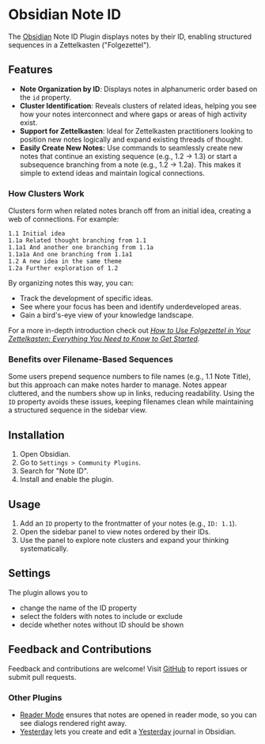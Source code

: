 # Obsidian Note ID

The [Obsidian](https://www.obsidian.md/) Note ID Plugin displays notes by their ID, enabling structured sequences in a Zettelkasten ("Folgezettel").

## Features

- **Note Organization by ID**: Displays notes in alphanumeric order based on the `id` property.
- **Cluster Identification**: Reveals clusters of related ideas, helping you see how your notes interconnect and where gaps or areas of high activity exist.
- **Support for Zettelkasten**: Ideal for Zettelkasten practitioners looking to position new notes logically and expand existing threads of thought.
- **Easily Create New Notes:** Use commands to seamlessly create new notes that continue an existing sequence (e.g., 1.2 → 1.3) or start a subsequence branching from a note (e.g., 1.2 → 1.2a). This makes it simple to extend ideas and maintain logical connections.

### How Clusters Work

Clusters form when related notes branch off from an initial idea, creating a web of connections. For example:

```
1.1 Initial idea
1.1a Related thought branching from 1.1
1.1a1 And another one branching from 1.1a
1.1a1a And one branching from 1.1a1
1.2 A new idea in the same theme
1.2a Further exploration of 1.2
```

By organizing notes this way, you can:

- Track the development of specific ideas.
- See where your focus has been and identify underdeveloped areas.
- Gain a bird's-eye view of your knowledge landscape.

For a more in-depth introduction check out _[How to Use Folgezettel in Your Zettelkasten: Everything You Need to Know to Get Started](https://writing.bobdoto.computer/how-to-use-folgezettel-in-your-zettelkasten-everything-you-need-to-know-to-get-started/)._

### Benefits over Filename-Based Sequences

Some users prepend sequence numbers to file names (e.g., 1.1 Note Title), but this approach can make notes harder to manage. Notes appear cluttered, and the numbers show up in links, reducing readability. Using the `ID` property avoids these issues, keeping filenames clean while maintaining a structured sequence in the sidebar view.

## Installation

1. Open Obsidian.
2. Go to `Settings > Community Plugins`.
3. Search for "Note ID".
4. Install and enable the plugin.

## Usage

1. Add an `ID` property to the frontmatter of your notes (e.g., `ID: 1.1`).
2. Open the sidebar panel to view notes ordered by their IDs.
3. Use the panel to explore note clusters and expand your thinking systematically.

## Settings

The plugin allows you to

- change the name of the ID property
- select the folders with notes to include or exclude
- decide whether notes without ID should be shown

## Feedback and Contributions

Feedback and contributions are welcome! Visit [GitHub](https://github.com/dominikmayer/obsidian-note-id) to report issues or submit pull requests.

### Other Plugins

- [Reader Mode](https://github.com/dominikmayer/obsidian-reader-mode) ensures that notes are opened in reader mode, so you can see dialogs rendered right away.
- [Yesterday](https://github.com/dominikmayer/obsidian-yesterday) lets you create and edit a [Yesterday](https://www.yesterday.md) journal in Obsidian.